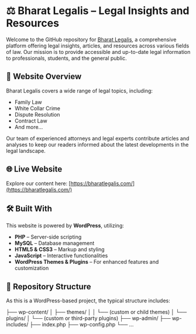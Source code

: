 # ⚖️ Bharat Legalis – Legal Insights and Resources

Welcome to the GitHub repository for [Bharat Legalis](https://bharatlegalis.com/), a comprehensive platform offering legal insights, articles, and resources across various fields of law.
Our mission is to provide accessible and up-to-date legal information to professionals, students, and the general public.

## 📰 Website Overview

Bharat Legalis covers a wide range of legal topics, including:

- Family Law
- White Collar Crime
- Dispute Resolution
- Contract Law
- And more...

Our team of experienced attorneys and legal experts contribute articles and analyses to keep our readers informed about the latest developments in the legal landscape.

## 🌐 Live Website

Explore our content here: [https://bharatlegalis.com/](https://bharatlegalis.com/)

## 🛠️ Built With

This website is powered by **WordPress**, utilizing:

- **PHP** – Server-side scripting
- **MySQL** – Database management
- **HTML5 & CSS3** – Markup and styling
- **JavaScript** – Interactive functionalities
- **WordPress Themes & Plugins** – For enhanced features and customization

## 📁 Repository Structure

As this is a WordPress-based project, the typical structure includes:

├── wp-content/
│ ├── themes/
│ │ └── (custom or child themes)
│ └── plugins/
│ └── (custom or third-party plugins)
├── wp-admin/
├── wp-includes/
├── index.php
├── wp-config.php
└── ...
